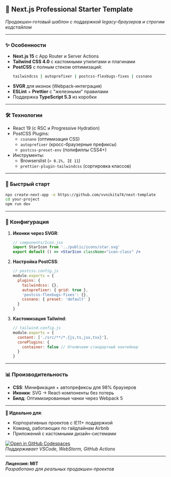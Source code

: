 ## **🚀 Next.js Professional Starter Template**  
*Продакшен-готовый шаблон с поддержкой legacy-браузеров и строгим кодстайлом*

---

### **✨ Особенности**  
- **Next.js 15** с App Router и Server Actions  
- **Tailwind CSS 4.0** с кастомными утилитами и плагинами  
- **PostCSS** с полным стеком оптимизаций:  
  ```bash
  tailwindcss | autoprefixer | postcss-flexbugs-fixes | cssnano
  ```
- **SVGR** для иконок (Webpack-интеграция)  
- **ESLint** + **Prettier** с "железными" правилами  
- Поддержка **TypeScript 5.3** из коробки  

---

### **🛠 Технологии**  
- React 19 (с RSC и Progressive Hydration)  
- PostCSS Plugins:  
  - `cssnano` (оптимизация CSS)  
  - `autoprefixer` (кросс-браузерные префиксы)  
  - `postcss-preset-env` (полифиллы CSS4+)  
- Инструменты:  
  - Browserslist (`> 0.1%, IE 11`)  
  - `prettier-plugin-tailwindcss` (сортировка классов)  

---

### **🚀 Быстрый старт**  
```bash
npx create-next-app -e https://github.com/vvnikita74/next-template
cd your-project
npm run dev
```

---

### **🔧 Конфигурация**  
1. **Иконки через SVGR**:  
   ```jsx
   // components/Icon.jsx
   import StarIcon from '../public/icons/star.svg'
   export default () => <StarIcon className="icon-class" />
   ```

2. **Настройка PostCSS**:  
   ```javascript
   // postcss.config.js
   module.exports = {
     plugins: {
       tailwindcss: {},
       autoprefixer: { grid: true },
       'postcss-flexbugs-fixes': {},
       cssnano: { preset: 'default' }
     }
   }
   ```

3. **Кастомизация Tailwind**:  
   ```javascript
   // tailwind.config.js
   module.exports = {
     content: ['./src/**/*.{js,ts,jsx,tsx}'],
     corePlugins: {
       container: false // Отключаем стандартный контейнер
     }
   }
   ```

---

### **📊 Производительность**  
- **CSS**: Минификация + автопрефиксы для 98% браузеров  
- **Иконки**: SVG → React-компоненты без потерь  
- **Билд**: Оптимизированные чанки через Webpack 5  

---

**🌟 Идеально для**:  
- Корпоративных проектов с IE11+ поддержкой  
- Команд, работающих по гайдлайнам Airbnb  
- Приложений с кастомными дизайн-системами  

[![Open in GitHub Codespaces](https://img.shields.io/badge/Open%20in-Codespaces-blue)](https://github.com/vvnikita74/next-template)  
*Поддерживает VSCode, WebStorm, GitHub Actions*  

---

**Лицензия: MIT**  
*Разработано для реальных продакшен-проектов*
